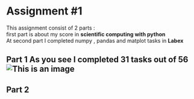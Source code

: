 # Assignment #1
This assignment consist of 2 parts : <br />
first part is about my score in **scientific computing with python** <br />
At second part I completed numpy , pandas and matplot tasks in **Labex** <br />
## Part 1 As you see I completed 31 tasks out of 56 <br/> ![This is an image](https://user-images.githubusercontent.com/113939902/218981270-85c1be01-a06f-4516-b1bc-6cd486e87c91.png) <br />
## Part 2 <br />
